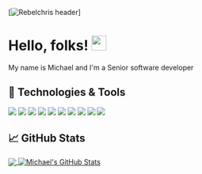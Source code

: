 [![Rebelchris
header](https://github.com/mperez30/assets/blob/master/banner.png)]


# Hello, folks! <img src="https://raw.githubusercontent.com/MartinHeinz/MartinHeinz/master/wave.gif" width="30px" height="30px" />

My name is Michael  and I'm a Senior software developer

## 🔧 Technologies & Tools
![](https://img.shields.io/badge/Code-Java-informational?style=for-the-badge&logo=java&logoColor=white&color=0047FF)
![](https://img.shields.io/badge/Code-Kotlin-informational?style=for-the-badge&logo=kotlin&logoColor=white&color=0047FF)
![](https://img.shields.io/badge/Framework-SpringBoot-informational?style=for-the-badge&logo=spring&logoColor=white&color=0047FF)
![](https://img.shields.io/badge/Framework-React-informational?style=for-the-badge&logo=react&logoColor=white&color=0047FF)
![](https://img.shields.io/badge/Framework-Angular-informational?style=for-the-badge&logo=angular&logoColor=white&color=0047FF)
![](https://img.shields.io/badge/Tools-PostgreSQL-informational?style=for-the-badge&logo=postgresql&logoColor=white&color=0047FF)
![](https://img.shields.io/badge/Tools-Docker-informational?style=for-the-badge&logo=docker&logoColor=white&color=0047FF)
![](https://img.shields.io/badge/Tools-Kubernetes-informational?style=for-the-badge&logo=kubernetes&logoColor=white&color=0047FF)
![](https://img.shields.io/badge/Tools-Mysql-informational?style=for-the-badge&logo=mysql&logoColor=white&color=0047FF)
![](https://img.shields.io/badge/Tools-Oracle-informational?style=for-the-badge&logo=oracle&logoColor=white&color=0047FF)


## &#x1f4c8; GitHub Stats

<a href="https://github.com/mperez30/mperez30">
  <img align="center" src="https://github-readme-stats.vercel.app/api/top-langs/?username=mperez30&hide=html,tex&title_color=ffffff&text_color=c9cacc&icon_color=0047FF&bg_color=1d1f21&langs_count=5" />
</a>
<a href="https://github.com/mperez30/mperez30">
  <img align="center" src="https://github-readme-stats.vercel.app/api?username=mperez30&show_icons=true&line_height=27&count_private=true&title_color=ffffff&text_color=c9cacc&icon_color=0047FF&bg_color=1d1f21" alt="Michael's GitHub Stats" />
</a>




<!-- Resources -->
<!-- Icons: https://simpleicons.org/ -->
<!-- GitHub Stats: https://github.com/anuraghazra/github-readme-stats -->
<!-- Emojis: https://emojipedia.org/emoji/ -->
<!-- HTML Emojis: https://www.fileformat.info/index.htm -->
<!-- Shields: https://shields.io/ -->
<!-- Awesome GitHub Profile README: https://github.com/abhisheknaiidu/awesome-github-profile-readme -->
